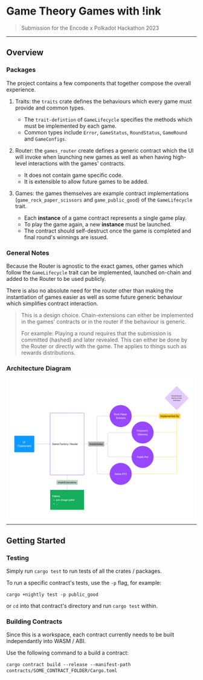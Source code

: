 # Game Theory Games with !ink

> Submission for the Encode x Polkadot Hackathon 2023

---

## Overview

### Packages

The project contains a few components that together compose the overall experience.

1. Traits: the `traits` crate defines the behaviours which every game must provide and common types.
    * The `trait-defintion` of `GameLifecycle` specifies the methods which must be implemented by each game.
    * Common types include `Error`, `GameStatus`, `RoundStatus`, `GameRound` and `GameConfigs`.

2. Router: the `games_router` create defines a generic contract which the UI will invoke when launching new games as well as when having high-level interactions with the games' contracts.
    * It does not contain game specific code.
    * It is extensible to allow future games to be added.

3. Games: the games themselves are example contract implementations (`game_rock_paper_scissors` and `game_public_good`) of the `GameLifecycle` trait.
    * Each __instance__ of a game contract represents a single game play.
    * To play the game again, a new __instance__ must be launched.
    * The contract should self-destruct once the game is completed and final round's winnings are issued.


### General Notes

Because the Router is agnostic to the exact games, other games which follow the `GameLifecycle` trait can be implemented, launched on-chain and added to the Router to be used publicly.

There is also no absolute need for the router other than making the instantiation of games easier as well as some future generic behaviour which simplifies contract interaction.

> This is a design choice. Chain-extensions can either be implemented in the games' contracts or in the router if the behaviour is generic.
> 
> For example: Playing a round requires that the submission is committed (hashed) and later revealed. This can either be done by the Router or directly with the game. The applies to things such as rewards distributions.


### Architecture Diagram

![](./images/architecture.png)


---

## Getting Started

### Testing

Simply run `cargo test` to run tests of all the crates / packages.

To run a specific contract's tests, use the `-p` flag, for example:

```shell
cargo +nightly test -p public_good
```

or `cd` into that contract's directory and run `cargo test` within.


### Building Contracts

Since this is a workspace, each contract currently needs to be built independantly into WASM / ABI.

Use the following command to a build a contract:

```shell
cargo contract build --release --manifest-path contracts/SOME_CONTRACT_FOLDER/Cargo.toml
```
